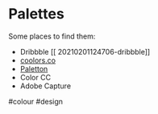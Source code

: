 # Palettes

Some places to find them:
- Dribbble [[ 20210201124706-dribbble]]
- [coolors.co](https://coolors.co/)
- [Paletton](https://paletton.com/)
- Color CC
- Adobe Capture

#colour
#design